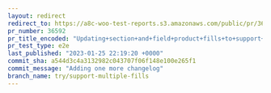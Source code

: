 ```yaml
---
layout: redirect
redirect_to: https://a8c-woo-test-reports.s3.amazonaws.com/public/pr/36592/e2e/index.html
pr_number: 36592
pr_title_encoded: "Updating+section+and+field+product+fills+to+support+multiple+slots"
pr_test_type: e2e
last_published: "2023-01-25 22:19:20 +0000"
commit_sha: a544d3c4a3132982c043707f06f148e100e265f1
commit_message: "Adding one more changelog"
branch_name: try/support-multiple-fills
---
```

